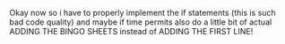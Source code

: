 Okay now so i have to properly implement the if statements (this is such bad code quality) and maybe if time permits also do a little bit of actual ADDING THE BINGO SHEETS instead of ADDING THE FIRST LINE!